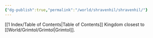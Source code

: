 ```yaml
---
{"dg-publish":true,"permalink":"/world/shravenhil/shravenhil/"}
---
```


[[1 Index/Table of Contents\|Table of Contents]]
Kingdom closest to [[World/Grimtol/Grimtol\|Grimtol]].